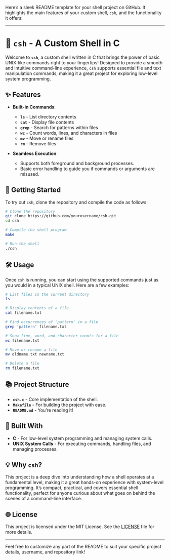 Here’s a sleek README template for your shell project on GitHub. It highlights the main features of your custom shell, `csh`, and the functionality it offers:

---

# 🐚 `csh` - A Custom Shell in C

Welcome to **`csh`**, a custom shell written in C that brings the power of basic UNIX-like commands right to your fingertips! Designed to provide a smooth and intuitive command-line experience, `csh` supports essential file and text manipulation commands, making it a great project for exploring low-level system programming.

## ✨ Features

- **Built-in Commands**: 
  - **`ls`** - List directory contents
  - **`cat`** - Display file contents
  - **`grep`** - Search for patterns within files
  - **`wc`** - Count words, lines, and characters in files
  - **`mv`** - Move or rename files
  - **`rm`** - Remove files

- **Seamless Execution**:
  - Supports both foreground and background processes.
  - Basic error handling to guide you if commands or arguments are misused.

## 🚀 Getting Started

To try out `csh`, clone the repository and compile the code as follows:

```bash
# Clone the repository
git clone https://github.com/yourusername/csh.git
cd csh

# Compile the shell program
make

# Run the shell
./csh
```

## 🛠️ Usage

Once `csh` is running, you can start using the supported commands just as you would in a typical UNIX shell. Here are a few examples:

```bash
# List files in the current directory
ls

# Display contents of a file
cat filename.txt

# Find occurrences of 'pattern' in a file
grep 'pattern' filename.txt

# Show line, word, and character counts for a file
wc filename.txt

# Move or rename a file
mv oldname.txt newname.txt

# Delete a file
rm filename.txt
```

## 📚 Project Structure

- **`csh.c`** - Core implementation of the shell.
- **`Makefile`** - For building the project with ease.
- **`README.md`** - You’re reading it!

## 🤖 Built With

- **C** - For low-level system programming and managing system calls.
- **UNIX System Calls** - For executing commands, handling files, and managing processes.

## 💡 Why `csh`?

This project is a deep dive into understanding how a shell operates at a fundamental level, making it a great hands-on experience with system-level programming. It’s compact, practical, and covers essential shell functionality, perfect for anyone curious about what goes on behind the scenes of a command-line interface.

## 🌐 License

This project is licensed under the MIT License. See the [LICENSE](LICENSE) file for more details.

---

Feel free to customize any part of the README to suit your specific project details, username, and repository link!
